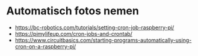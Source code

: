 # Automatisch fotos nemen

* https://bc-robotics.com/tutorials/setting-cron-job-raspberry-pi/
* https://pimylifeup.com/cron-jobs-and-crontab/
* https://www.circuitbasics.com/starting-programs-automatically-using-cron-on-a-raspberry-pi/
